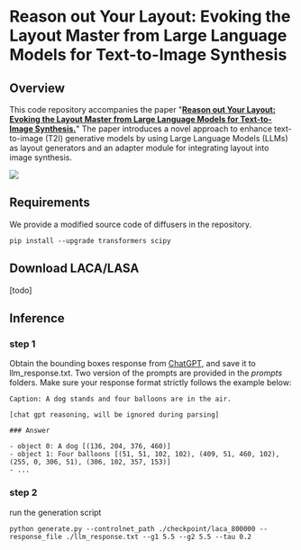 # Reason out Your Layout: Evoking the Layout Master from Large Language Models for Text-to-Image Synthesis

## Overview

This code repository accompanies the paper "[**Reason out Your Layout: Evoking the Layout Master from Large Language Models for Text-to-Image Synthesis.**](https://arxiv.org/abs/2311.17126)" The paper introduces a novel approach to enhance text-to-image (T2I) generative models by using Large Language Models (LLMs) as layout generators and an adapter module for integrating layout into image synthesis. 

![](https://github.com/Xiaohui9607/LLM_layout_generator/blob/main/assets/pre_vis.png)


## Requirements

We provide a modified source code of diffusers in the repository.

```
pip install --upgrade transformers scipy
```

## Download LACA/LASA

[todo]

## Inference
### step 1
Obtain the bounding boxes response from [ChatGPT](https://chat.openai.com), and save it to llm_response.txt. Two version of the prompts are provided in the _prompts_ folders. Make sure your response format strictly follows the example below:

```
Caption: A dog stands and four balloons are in the air.

[chat gpt reasoning, will be ignored during parsing]

### Answer

- object 0: A dog [(136, 204, 376, 460)]
- object 1: Four balloons [(51, 51, 102, 102), (409, 51, 460, 102), (255, 0, 306, 51), (306, 102, 357, 153)]
- ...
```

### step 2
run the generation script

```
python generate.py --controlnet_path ./checkpoint/laca_800000 --response_file ./llm_response.txt --g1 5.5 --g2 5.5 --tau 0.2
```
